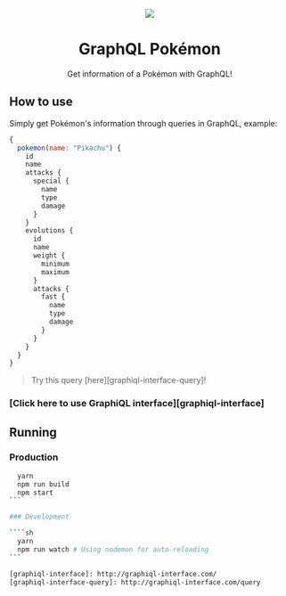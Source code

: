 <p align="center">
  <img src="https://github.com/lucasbento/graphql-pokemon/raw/master/content/logo.png">
</p>

<h1 align="center">GraphQL Pokémon</h1>

<p align="center">
  Get information of a Pokémon with GraphQL!
</p>

## How to use

Simply get Pokémon's information through queries in GraphQL, example:

```javascript
{
  pokemon(name: "Pikachu") {
    id
    name
    attacks {
      special {
        name
        type
        damage
      }
    }
    evolutions {
      id
      name
      weight {
        minimum
        maximum
      }
      attacks {
        fast {
          name
          type
          damage
        }
      }
    }
  }
}
```

> Try this query [here][graphiql-interface-query]!

### [Click here to use GraphiQL interface][graphiql-interface]

## Running

### Production

````sh
  yarn
  npm run build
  npm start
```

### Development

````sh
  yarn
  npm run watch # Using nodemon for auto-reloading
```

[graphiql-interface]: http://graphiql-interface.com/
[graphiql-interface-query]: http://graphiql-interface.com/query
